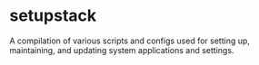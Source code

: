 # setupstack
A compilation of various scripts and configs used for setting up, maintaining, and updating system applications and settings.
